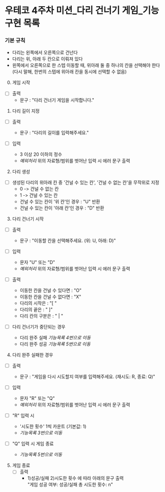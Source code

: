 # 우테코 4주차 미션_다리 건너기 게임_기능 구현 목록

### 기본 규칙 
* 다리는 왼쪽에서 오른쪽으로 건넌다
* 다리는 위, 아래 두 칸으로 이뤄져 있다
* 왼쪽에서 오른쪽으로 한 스텝 이동할 때, 위아래 둘 중 하나의 칸을 선택해야 한다 (다시 말해, 한번의 스텝에 위아래 칸을 동시에 선택할 수 없음)


0. 게임 시작 
- [ ] 출력
	* 문구 : "다리 건너기 게임을 시작합니다."


1. 다리 길이 지정
- [ ] 출력 
	* 문구 : "다리의 길이를 입력해주세요."
	
- [ ] 입력
	* 3 이상 20 이하의 정수
	
	- *예외처리*
	위의 자료형/범위를 벗어난 입력 시 에러 문구 출력
	

2. 다리 생성
- [ ] 생성된 다리의 위아래 칸 중 '건널 수 있는 칸', '건널 수 없는 칸'을 무작위로 지정
	* 0 -> 건널 수 없는 칸
	* 1 -> 건널 수 있는 칸
	* 건널 수 있는 칸이 '위 칸'인 경우 : "U" 반환
	* 건널 수 있는 칸이 '아래 칸'인 경우 : "D" 반환


3. 다리 건너기 시작
- [ ] 출력 
	* 문구 : "이동할 칸을 선택해주세요. (위: U, 아래: D)"
	
- [ ] 입력 
	* 문자 "U" 또는 "D"
	
	- *예외처리*
	위의 자료형/범위를 벗어난 입력 시 에러 문구 출력
	
- [ ] 출력
	* 이동한 칸을 건널 수 있다면 : "O"
	* 이동한 칸을 건널 수 없다면 : "X"
	* 다리의 시작은 : "[ "
	* 다리의 끝은 : " ]"
	* 다리 칸의 구분은 : " | "

- [ ] 다리 건너기가 중단되는 경우 
	* 다리 완주 실패
		*기능목록 4번으로 이동* 
	* 다리 완주 성공 
		*기능목록 5번으로 이동* 


4. 다리 완주 실패한 경우 
- [ ] 출력
	* 문구 : "게임을 다시 시도할지 여부를 입력해주세요. (재시도: R, 종료: Q)"

- [ ] 입력
	* 문자 "R" 또는 "Q"
	
	- *예외처리*
	위의 자료형/범위를 벗어난 입력 시 에러 문구 출력
	
- [ ] "R" 입력 시 
	* '시도한 횟수' 1씩 카운트 (기본값: 1)
	* *기능목록 3번으로 이동*

- [ ] "Q" 입력 시 게임 종료
	* *기능목록 5번으로 이동* 


5. 게임 종료
	- [ ] 출력
		* 1)성공/실패 2)시도한 횟수 에 따라 아래의 문구 출력  
		"게임 성공 여부: 성공/실패
		총 시도한 횟수: n"